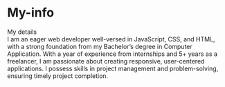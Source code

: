 # My-info
My details
<br>I am an eager web developer well-versed in JavaScript, CSS, and HTML, with a strong foundation from my Bachelor’s degree in
Computer Application. With a year of experience from internships and 5+ years as a freelancer, I am passionate about creating
responsive, user-centered applications. I possess skills in project management and problem-solving, ensuring timely project
completion.
